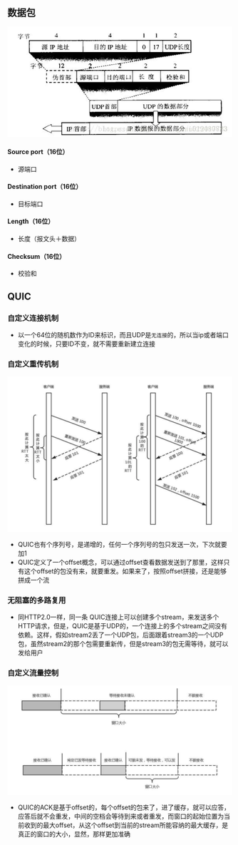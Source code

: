 ## 数据包
![image](3.udp.assets/12622)
#### Source port（16位）
- 源端口
#### Destination port（16位）
- 目标端口
#### Length（16位）
- 长度（报文头＋数据）
#### Checksum（16位）
- 校验和
## QUIC
### 自定义连接机制
- 以一个64位的随机数作为ID来标识，而且UDP是`无连接`的，所以当ip或者端口变化的时候，只要ID不变，就不需要重新建立连接
### 自定义重传机制
![image](3.udp.assets/12624)
- QUIC也有个序列号，是递增的，任何一个序列号的包只发送一次，下次就要加1
- QUIC定义了一个offset概念，可以通过offset查看数据发送到了那里，这样只有这个offset的包没有来，就要重发。如果来了，按照offset拼接，还是能够拼成一个流
### 无阻塞的多路复用
- 同HTTP2.0一样，同一条 QUIC连接上可以创建多个stream，来发送多个HTTP请求，但是，QUIC是基于UDP的，一个连接上的多个stream之间没有依赖。这样，假如stream2丢了一个UDP包，后面跟着stream3的一个UDP包，虽然stream2的那个包需要重新传，但是stream3的包无需等待，就可以发给用户
### 自定义流量控制
![image](3.udp.assets/12626)
- QUIC的ACK是基于offset的，每个offset的包来了，进了缓存，就可以应答，应答后就不会重发，中间的空档会等待到来或者重发，而窗口的起始位置为当前收到的最大offset，从这个offset到当前的stream所能容纳的最大缓存，是真正的窗口的大小，显然，那样更加准确

